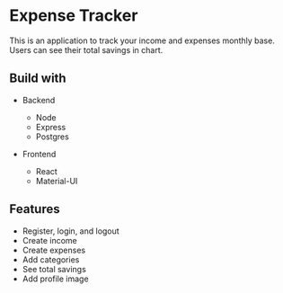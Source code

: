 # Expense Tracker 

This is an application to track your income and expenses monthly base. Users can see their total savings in chart. 

## Build with

* Backend
    * Node
    * Express
    * Postgres 

* Frontend
    * React
    * Material-UI


##  Features

* Register, login, and logout 
* Create income
* Create expenses
* Add categories 
* See total savings 
* Add profile image 